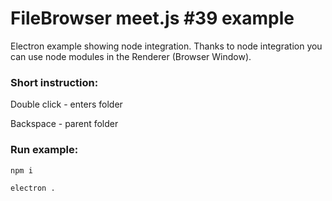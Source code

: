 # FileBrowser meet.js #39 example

Electron example showing node integration.
Thanks to node integration you can use node modules in the Renderer (Browser Window).

### Short instruction:

Double click - enters folder

Backspace - parent folder

### Run example:

```npm i```

```electron .```
